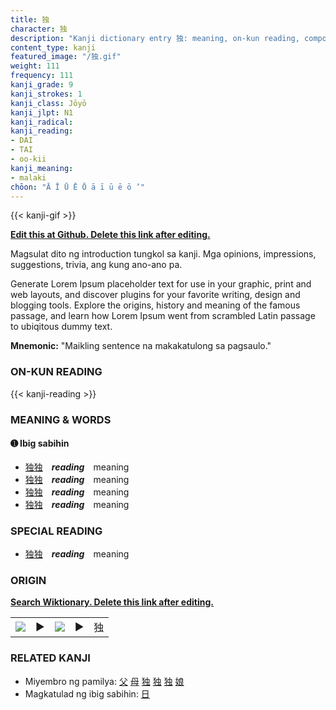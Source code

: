```yaml
---
title: 独
character: 独
description: "Kanji dictionary entry 独: meaning, on-kun reading, compounds, origin, related kanji"
content_type: kanji
featured_image: "/独.gif"
weight: 111
frequency: 111
kanji_grade: 9
kanji_strokes: 1
kanji_class: Jōyō
kanji_jlpt: N1
kanji_radical: 
kanji_reading: 
- DAI
- TAI
- oo-kii
kanji_meaning:
- malaki
chōon: "Ā Ī Ū Ē Ō ā ī ū ē ō ’"
---
```

[//]: # (Don't edit the line below. Kanji animated GIF code is automatically generated.)
{{< kanji-gif >}}

[//]: # (Edit below this line.)

**[Edit this at Github. Delete this link after editing.](https://github.com/tim0g/tim/tree/main/content/kanji/独/index.md)**

Magsulat dito ng introduction tungkol sa kanji. Mga opinions, impressions, suggestions, trivia, ang kung ano-ano pa.

Generate Lorem Ipsum placeholder text for use in your graphic, print and web layouts, and discover plugins for your favorite writing, design and blogging tools. Explore the origins, history and meaning of the famous passage, and learn how Lorem Ipsum went from scrambled Latin passage to ubiqitous dummy text.
 
**Mnemonic:** "Maikling sentence na makakatulong sa pagsaulo."

### ON-KUN READING

[//]: # (Don't edit the line below. ON-KUN READING code is automatically generated.)
{{< kanji-reading >}}

### MEANING & WORDS

#### ➊ **Ibig sabihin**
  - [独](../独)[独](../独)　***reading***　meaning
  - [独](../独)[独](../独)　***reading***　meaning
  - [独](../独)[独](../独)　***reading***　meaning
  - [独](../独)[独](../独)　***reading***　meaning

### SPECIAL READING
  - [独](../独)[独](../独)　***reading***　meaning

### ORIGIN

**[Search Wiktionary. Delete this link after editing.](https://wiktionary.org/wiki/独)**
<table class="kanji-table"><tr><td>
<img src="60px-独-bronze.svg.png">
</td><td>▶</td><td>
<img src="60px-独-oracle.svg.png">
</td><td>▶</td>
<td class="kanji-origin">独</td>
</tr></table>

### RELATED KANJI
- Miyembro ng pamilya: [父](../父) [母](../母) [独](../独) [独](../独) [独](../独) [娘](../娘)
- Magkatulad ng ibig sabihin: [日](../日)
